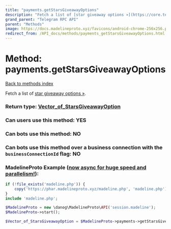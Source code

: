 ```yaml
---
title: "payments.getStarsGiveawayOptions"
description: "Fetch a list of [star giveaway options »](https://core.telegram.org/api/giveaways#star-giveaways)."
grand_parent: "Telegram RPC API"
parent: "Methods"
image: https://docs.madelineproto.xyz/favicons/android-chrome-256x256.png
redirect_from: /API_docs/methods/payments_getStarsGiveawayOptions.html
---
```

# Method: payments.getStarsGiveawayOptions
[Back to methods index](index.html)



Fetch a list of [star giveaway options »](https://core.telegram.org/api/giveaways#star-giveaways).



### Return type: [Vector\_of\_StarsGiveawayOption](/API_docs/types/StarsGiveawayOption.html)

### Can users use this method: **YES**


### Can bots use this method: **NO**


### Can bots use this method over a business connection with the `businessConnectionId` flag: **NO**


### MadelineProto Example ([now async for huge speed and parallelism!](https://docs.madelineproto.xyz/docs/ASYNC.html)):


```php
if (!file_exists('madeline.php')) {
    copy('https://phar.madelineproto.xyz/madeline.php', 'madeline.php');
}
include 'madeline.php';

$MadelineProto = new \danog\MadelineProto\API('session.madeline');
$MadelineProto->start();

$Vector_of_StarsGiveawayOption = $MadelineProto->payments->getStarsGiveawayOptions();
```

